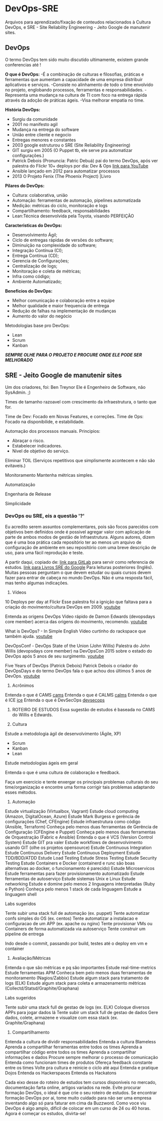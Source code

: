 # DevOps-SRE

Arquivos para aprendizado/fixação de conteudos relacionados à Cultura DevOps, e SRE - Site Reliability Engineering - Jeito Google de manutenir sites.

## DevOps

O termo DevOps tem sido muito discutido ultimamente, existem grande conferencias até !

**O que é DevOps:**
-É a combinação de culturas e filosofias, práticas e ferramentas que aumentam a capacidade de uma empresa distribuir aplicativos e serviços.
-Consiste no alinhamento de todo o time envolvido no projeto, englobando processos, ferramentas e responsabilidades.
-Representa uma mudança na cultura de TI com foco na entrega rápida através da adoção de práticas ágeis.
-Visa melhorar empatia no time.

**História DevOps:**

- Surgiu da comunidade
- 2001 no manifesto agil
- Mudança na entrega do software
- União entre cliente e negocio
- Entregas menores e constantes
- 2003 google estruturou o SRE (Site Reliability Engineering)
- GIT surgiu em 2005 (O Puppet tb, ele serve pra automatizar configurações.)
- Patrick Debois (Pronuncia: Patric Debuá) pai do termo DevOps, após ver palestra do Flickr 10+ deploys por dia: Dev & Ops [link para YouTube](https://www.youtube.com/watch?v=LdOe18KhtT4)
- Ansible lançado em 2012 para automatizar processos
- 2013 O Projeto Fenix (The Phoenix Project) |Livro

**Pilares do DevOps:**

- Cultura: colaborativa, união
- Automação: ferramentas de automação, pipelines automatizada
- Medição: métricas do ciclo, monitoração e logs
- Compartilhamento: feedback, responsabilidades
- Lean:Técnica desenvolvida pela Toyota, visando PERFEIÇÃO

**Caracteristicas do DevOps:**

- Desenvolvimento Ágil;
- Ciclo de entregas rápidas de versões do software;
- Diminuição na complexidade do software;
- Integração Contínua (CI);
- Entrega Contínua (CD);
- Gerencia de Configurações;
- Centralização de logs;
- Monitoração e coleta de métricas;
- Infra como código;
- Ambiente Automatizado;

**Beneficios do DevOps:**

- Melhor comunicação e colaboração entre a equipe
- Melhor qualidade e maior frequencia de entrega
- Redução de falhas na implementação de mudanças
- Aumento do valor do negócio

Metodologias base pro DevOps:

- Lean
- Scrum
- Kanban

***SEMPRE OLHE PARA O PROJETO E PROCURE ONDE ELE PODE SER MELHORADO***

## SRE - Jeito Google de manutenir sites

Um dos criadores, foi: Ben Treynor
Ele é Engenheiro de Software, não SysAdmin. ;)

Times de tamanho razoavel com crescimento da infraestrutura, o tanto que for.

Time de Dev: Focado em Novas Features, e correções.
Time de Ops: Focado na disponibilide, e estabilidade.

Automação dos processos manuais.
Principios:

- Abraçar o risco.
- Estabelecer indicadores.
- Nivel de objetivo do serviço.

Eliminar TOIL
(Serviços repetitivos que simplismente acontecem e não são evitaveis.)

Monitoramento
Mantenha métricas simples.

Automatização

Engenharia de Release

Simplicidade

### DevOps ou SRE, eis a questão '?'

Eu acredito serem assuntos complementares, pois são focos parecidos com objetivos bem definidos
onde é possivel agregar valor com aplicação de parte de ambos modos de gestão de Infraestrutura.
Alguns autores, dizem que é uma boa prática cada repositório ter ao menos um arquivo de configuração de ambiente em seu repositório com uma breve descrição de uso, para uma fácil reprodução e teste.

A partir daqui, copiado de: [link para GitLab](https://gitlab.com/gutocarvalho/devops-tips/blob/master/estudos.md) para servir como referencia de estudos.
[link para Livros SRE do Google](https://landing.google.com/sre/books/) Para leituras posteriores (Inglês).
Muitas pessoas perguntam o que devem estudar ou quais cursos devem fazer para entrar de cabeça no mundo DevOps.
Não é uma resposta fácil, mas tenho algumas indicações.

1. Vídeos

10 Deploys per day at Flickr
Esse palestra foi a ignição que faltava para a criação do movimento/cultura DevOps em 2009.
[youtube](https://www.youtube.com/watch?v=LdOe18KhtT4)

Entenda as origens DevOps
Vídeo rápido de Damon Edwards (devopsdays core member) acerca das origens do movimento, recomendo.
[youtube](https://www.youtube.com/watch?v=o7-IuYS0iSE)

What is DevOps? - In Simple English
Vídeo curtinho do rackspace que também ajuda.
[youtube](https://www.youtube.com/watch?v=_I94-tJlovg)

DevOpsConf - DevOps State of the Union (John Willis)
Palestra do John Willis (devopsdays core member) na DevOpsCon 2015 sobre o estado do DevOps após 5 anos de seu surgimento.
[youtube](https://www.youtube.com/watch?v=8rM8lYaMVBE)

Five Years of DevOps (Patrick Debois)
Patrick Debois o criador do DevOpsDays e do termo DevOps fala o que achou dos últimos 5 anos de DevOps.
[youtube](https://www.youtube.com/watch?v=uRMV6tT_mu0)

1. Acrônimos

Entenda o que é CAMS
[cams](http://devopsdictionary.com/wiki/CAMS)
Entenda o que é CALMS
[calms](http://whatis.techtarget.com/definition/CALMS)
Entenda o que é ICE
[ice](http://radar.oreilly.com/2015/01/devops-keeps-it-cool-with-ice.html)
Entenda o que é DevSecOps
[devsecops](http://www.devsecops.org/blog/2015/2/15/what-is-devsecops)

1. ROTEIRO DE ESTUDOS
Essa sugestão de estudos é baseada no CAMS do Willis e Edwards.

2. Cultura

Estude a metodologia ágil de desenvolvimento (Ágile, XP)

- Scrum
- Kanban
- Lean

Estude metodologias ágeis em geral

Entenda o que é uma cultura de colaboração e feedback.

Faça um exercicio e tente enxergar os principais problemas culturais do
seu time/organização e encontre uma forma corrigir tais problemas adaptando esses métodos.

1. Automação

Estude virtualização (Virtualbox, Vagrant)
Estude cloud computing (Amazon, DigitalOcean, Azure)
Estude Mark Burgess e gerência de configurações (Chef, CFEngine)
Estude infraestrutura como código (Ansible, Terraform)
Conheça pelo menos duas ferramentas de Gerência de Configuração (CFEngine e Puppet)
Conheça pelo menos duas ferramentas de Orquestração (Fabric e Ansible)
Entenda o que é VCS (Version Control System)
Estude GIT pra valer
Estude workflows de desenvolvimento usando GIT (olhe os projetos opensource)
Estude Continuous Integration
Estude Continuous Delivery
Estude Continuous Deployment
Estude TDD/BDD/ATDD
Estude Load Testing
Estude Stress Testing
Estude Security Testing
Estude Containers e Docker (containerd e runc são boas alternativas ao docker, o funcionamento é parecido)
Estude Microservicos
Estude ferramentas para fazer provisionamento automatizado
Estude ferramentas de autoserviço
Estude sistemas Unix e Linux
Estude networking
Estude e domine pelo menos 2 linguagens interpretadas (Ruby e Python)
Conheça pelo menos 1 stack de cada linguagem
Estude a linguagem shell

Labs sugeridos

Tente subir uma stack full de automação (ex. puppet)
Tente automatizar confs simples do OS (ex. centos)
Tente automatizar a instalacao e configuracao de um APP (ex. apache ou nginx)
Tente provisionar VMs ou Containers de forma automatizada via autoserviço
Tente construir um pipeline de entrega

Indo desde o commit, passando por build, testes até o deploy em vm e container

1. Avaliação/Métricas

Entenda o que são métricas e pq são importantes
Estude real-time-metrics
Estude ferramentas APM
Conheca bem pelo menos duas ferramentas de monitoramento (Nagios/Zabbix)
Estude algum stack para tratamento de logs (ELK)
Estude algum stack para coleta e armazenamento métricas (Collectd/Statsd/Graphite/Graphana)

Labs sugeridos

Tente subir uma stack full de gestao de logs (ex. ELK)
Coloque diversos APPs para jogar dados lá
Tente subir um stack full de gestao de dados
Gere dados, colete, armazene e visualize com essa stack (ex. Graphite/Graphana)

1. Compartilhamento

Entenda a cultura de dividir responsabilidades
Entenda a cultura Blameless
Aprenda a compartilhar ferramentas entre todos os times
Aprenda a compartilhar código entre todos os times
Aprenda a compartilhar informações e dados
Procure sempre melhorar o processo de comunicação
Entenda como funcionam times de produtos
Ofereça feedback constante entre os times
Volte pra cultura  e reinicie o ciclo até aqui
Entenda e pratique Dojos
Entenda os Hackerspaces
Entenda os Hackatons

Cada eixo desse do roteiro de estudos tem cursos disponíveis no mercado, documentação farta online, artigos variados na rede.
Evite procurar formação DevOps, o ideal é que crie o seu roteiro de estudos.
Se encontrar formação DevOps por ai, tome muito cuidado para não ser uma empresa inventando algo só para faturar em cima da Buzzword.
Como voce viu DevOps é algo amplo, dificil de colocar em um curso de 24 ou 40 horas.
Agora é começar os estudos, divirta-se!
